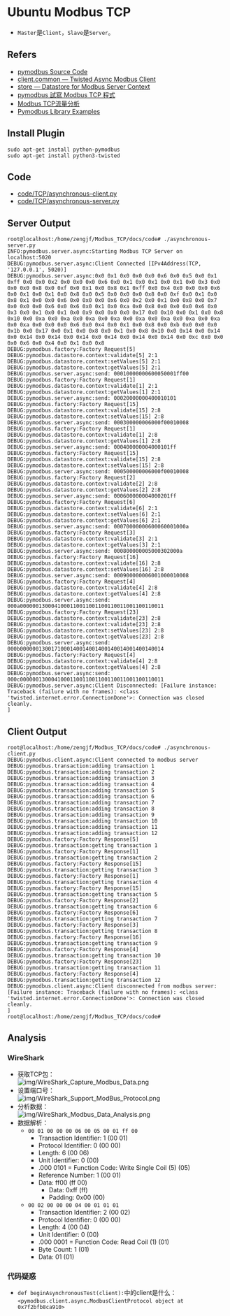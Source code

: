 # Ubuntu Modbus TCP

* `Master`是`Client`，`Slave`是`Server`。

## Refers

* [pymodbus Source Code](http://pydoc.net/pymodbus/1.2.0/pymodbus/)
* [client.common — Twisted Async Modbus Client](http://pymodbus.readthedocs.io/en/latest/library/client-common.html)
* [store — Datastore for Modbus Server Context](http://pymodbus.readthedocs.io/en/latest/library/datastore/store.html)
* [pymodbus 試寫 Modbus TCP 程式](http://pymapi.blogspot.jp/2013/11/pymodbus-modbus-tcp.html)
* [Modbus TCP流量分析](http://www.freebuf.com/articles/web/88944.html)
* [Pymodbus Library Examples](http://pymodbus.readthedocs.io/en/latest/examples/index.html)

## Install Plugin

```
sudo apt-get install python-pymodbus
sudo apt-get install python3-twisted
```

## Code

* [code/TCP/asynchronous-client.py](code/TCP/asynchronous-client.py)
* [code/TCP/asynchronous-server.py](code/TCP/asynchronous-server.py)

## Server Output

```
root@localhost:/home/zengjf/Modbus_TCP/docs/code# ./asynchronous-server.py
INFO:pymodbus.server.async:Starting Modbus TCP Server on localhost:5020
DEBUG:pymodbus.server.async:Client Connected [IPv4Address(TCP, '127.0.0.1', 5020)]
DEBUG:pymodbus.server.async:0x0 0x1 0x0 0x0 0x0 0x6 0x0 0x5 0x0 0x1 0xff 0x0 0x0 0x2 0x0 0x0 0x0 0x6 0x0 0x1 0x0 0x1 0x0 0x1 0x0 0x3 0x0 0x0 0x0 0x8 0x0 0xf 0x0 0x1 0x0 0x8 0x1 0xff 0x0 0x4 0x0 0x0 0x0 0x6 0x0 0x1 0x0 0x1 0x0 0x8 0x0 0x5 0x0 0x0 0x0 0x8 0x0 0xf 0x0 0x1 0x0 0x8 0x1 0x0 0x0 0x6 0x0 0x0 0x0 0x6 0x0 0x2 0x0 0x1 0x0 0x8 0x0 0x7 0x0 0x0 0x0 0x6 0x0 0x6 0x0 0x1 0x0 0xa 0x0 0x8 0x0 0x0 0x0 0x6 0x0 0x3 0x0 0x1 0x0 0x1 0x0 0x9 0x0 0x0 0x0 0x17 0x0 0x10 0x0 0x1 0x0 0x8 0x10 0x0 0xa 0x0 0xa 0x0 0xa 0x0 0xa 0x0 0xa 0x0 0xa 0x0 0xa 0x0 0xa 0x0 0xa 0x0 0x0 0x0 0x6 0x0 0x4 0x0 0x1 0x0 0x8 0x0 0xb 0x0 0x0 0x0 0x1b 0x0 0x17 0x0 0x1 0x0 0x8 0x0 0x1 0x0 0x8 0x10 0x0 0x14 0x0 0x14 0x0 0x14 0x0 0x14 0x0 0x14 0x0 0x14 0x0 0x14 0x0 0x14 0x0 0xc 0x0 0x0 0x0 0x6 0x0 0x4 0x0 0x1 0x0 0x8
DEBUG:pymodbus.factory:Factory Request[5]
DEBUG:pymodbus.datastore.context:validate[5] 2:1
DEBUG:pymodbus.datastore.context:setValues[5] 2:1
DEBUG:pymodbus.datastore.context:getValues[5] 2:1
DEBUG:pymodbus.server.async:send: 00010000000600050001ff00
DEBUG:pymodbus.factory:Factory Request[1]
DEBUG:pymodbus.datastore.context:validate[1] 2:1
DEBUG:pymodbus.datastore.context:getValues[1] 2:1
DEBUG:pymodbus.server.async:send: 00020000000400010101
DEBUG:pymodbus.factory:Factory Request[15]
DEBUG:pymodbus.datastore.context:validate[15] 2:8
DEBUG:pymodbus.datastore.context:setValues[15] 2:8
DEBUG:pymodbus.server.async:send: 000300000006000f00010008
DEBUG:pymodbus.factory:Factory Request[1]
DEBUG:pymodbus.datastore.context:validate[1] 2:8
DEBUG:pymodbus.datastore.context:getValues[1] 2:8
DEBUG:pymodbus.server.async:send: 000400000004000101ff
DEBUG:pymodbus.factory:Factory Request[15]
DEBUG:pymodbus.datastore.context:validate[15] 2:8
DEBUG:pymodbus.datastore.context:setValues[15] 2:8
DEBUG:pymodbus.server.async:send: 000500000006000f00010008
DEBUG:pymodbus.factory:Factory Request[2]
DEBUG:pymodbus.datastore.context:validate[2] 2:8
DEBUG:pymodbus.datastore.context:getValues[2] 2:8
DEBUG:pymodbus.server.async:send: 000600000004000201ff
DEBUG:pymodbus.factory:Factory Request[6]
DEBUG:pymodbus.datastore.context:validate[6] 2:1
DEBUG:pymodbus.datastore.context:setValues[6] 2:1
DEBUG:pymodbus.datastore.context:getValues[6] 2:1
DEBUG:pymodbus.server.async:send: 00070000000600060001000a
DEBUG:pymodbus.factory:Factory Request[3]
DEBUG:pymodbus.datastore.context:validate[3] 2:1
DEBUG:pymodbus.datastore.context:getValues[3] 2:1
DEBUG:pymodbus.server.async:send: 000800000005000302000a
DEBUG:pymodbus.factory:Factory Request[16]
DEBUG:pymodbus.datastore.context:validate[16] 2:8
DEBUG:pymodbus.datastore.context:setValues[16] 2:8
DEBUG:pymodbus.server.async:send: 000900000006001000010008
DEBUG:pymodbus.factory:Factory Request[4]
DEBUG:pymodbus.datastore.context:validate[4] 2:8
DEBUG:pymodbus.datastore.context:getValues[4] 2:8
DEBUG:pymodbus.server.async:send: 000a0000001300041000110011001100110011001100110011
DEBUG:pymodbus.factory:Factory Request[23]
DEBUG:pymodbus.datastore.context:validate[23] 2:8
DEBUG:pymodbus.datastore.context:validate[23] 2:8
DEBUG:pymodbus.datastore.context:setValues[23] 2:8
DEBUG:pymodbus.datastore.context:getValues[23] 2:8
DEBUG:pymodbus.server.async:send: 000b0000001300171000140014001400140014001400140014
DEBUG:pymodbus.factory:Factory Request[4]
DEBUG:pymodbus.datastore.context:validate[4] 2:8
DEBUG:pymodbus.datastore.context:getValues[4] 2:8
DEBUG:pymodbus.server.async:send: 000c0000001300041000110011001100110011001100110011
DEBUG:pymodbus.server.async:Client Disconnected: [Failure instance: Traceback (failure with no frames): <class 'twisted.internet.error.ConnectionDone'>: Connection was closed cleanly.
]
```

## Client Output

```
root@localhost:/home/zengjf/Modbus_TCP/docs/code# ./asynchronous-client.py
DEBUG:pymodbus.client.async:Client connected to modbus server
DEBUG:pymodbus.transaction:adding transaction 1
DEBUG:pymodbus.transaction:adding transaction 2
DEBUG:pymodbus.transaction:adding transaction 3
DEBUG:pymodbus.transaction:adding transaction 4
DEBUG:pymodbus.transaction:adding transaction 5
DEBUG:pymodbus.transaction:adding transaction 6
DEBUG:pymodbus.transaction:adding transaction 7
DEBUG:pymodbus.transaction:adding transaction 8
DEBUG:pymodbus.transaction:adding transaction 9
DEBUG:pymodbus.transaction:adding transaction 10
DEBUG:pymodbus.transaction:adding transaction 11
DEBUG:pymodbus.transaction:adding transaction 12
DEBUG:pymodbus.factory:Factory Response[5]
DEBUG:pymodbus.transaction:getting transaction 1
DEBUG:pymodbus.factory:Factory Response[1]
DEBUG:pymodbus.transaction:getting transaction 2
DEBUG:pymodbus.factory:Factory Response[15]
DEBUG:pymodbus.transaction:getting transaction 3
DEBUG:pymodbus.factory:Factory Response[1]
DEBUG:pymodbus.transaction:getting transaction 4
DEBUG:pymodbus.factory:Factory Response[15]
DEBUG:pymodbus.transaction:getting transaction 5
DEBUG:pymodbus.factory:Factory Response[2]
DEBUG:pymodbus.transaction:getting transaction 6
DEBUG:pymodbus.factory:Factory Response[6]
DEBUG:pymodbus.transaction:getting transaction 7
DEBUG:pymodbus.factory:Factory Response[3]
DEBUG:pymodbus.transaction:getting transaction 8
DEBUG:pymodbus.factory:Factory Response[16]
DEBUG:pymodbus.transaction:getting transaction 9
DEBUG:pymodbus.factory:Factory Response[4]
DEBUG:pymodbus.transaction:getting transaction 10
DEBUG:pymodbus.factory:Factory Response[23]
DEBUG:pymodbus.transaction:getting transaction 11
DEBUG:pymodbus.factory:Factory Response[4]
DEBUG:pymodbus.transaction:getting transaction 12
DEBUG:pymodbus.client.async:Client disconnected from modbus server: [Failure instance: Traceback (failure with no frames): <class 'twisted.internet.error.ConnectionDone'>: Connection was closed cleanly.
]
root@localhost:/home/zengjf/Modbus_TCP/docs/code# 
```

## Analysis

### WireShark 

* 获取TCP包：  
  ![img/WireShark_Capture_Modbus_Data.png](img/WireShark_Capture_Modbus_Data.png)
* 设置端口号：  
  ![img/WireShark_Support_ModBus_Protocol.png](img/WireShark_Support_ModBus_Protocol.png)
* 分析数据：  
  ![img/WireShark_Modbus_Data_Analysis.png](img/WireShark_Modbus_Data_Analysis.png)
* 数据解析：
  * `00 01 00 00 00 06 00 05 00 01 ff 00`
    * Transaction Identifier: 1 (00 01)
    * Protocol Identifier: 0 (00 00)
    * Length: 6 (00 06)
    * Unit Identifier: 0 (00)
    * .000 0101 = Function Code: Write Single Coil (5) (05)
    * Reference Number: 1 (00 01)
    * Data: ff00 (ff 00)
      * Data: 0xff (ff)
      * Padding: 0x00 (00)
  * `00 02 00 00 00 04 00 01 01 01`
    * Transaction Identifier: 2 (00 02)
    * Protocol Identifier: 0 (00 00)
    * Length: 4 (00 04)
    * Unit Identifier: 0 (00)
    * .000 0001 = Function Code: Read Coil (1) (01)
    * Byte Count: 1 (01)
    * Data: 01 (01)

### 代码疑惑

* `def beginAsynchronousTest(client):`中的client是什么：  
  `<pymodbus.client.async.ModbusClientProtocol object at 0x7f2bfb8ca910>`

